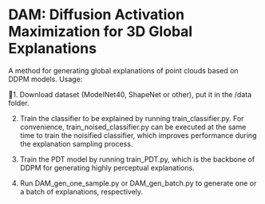 # DAM: Diffusion Activation Maximization for 3D Global Explanations

A method for generating global explanations of point clouds based on DDPM models.
Usage:


1. Download dataset (ModelNet40, ShapeNet or other), put it in the /data folder.

2. Train the classifier to be explained by running train_classifier.py. For convenience, train_noised_classifier.py can be executed at the same time to train the noisified classifier, which improves performance during the explanation sampling process.

3. Train the PDT model by running train_PDT.py, which is the backbone of DDPM for generating highly perceptual explanations.

4. Run DAM_gen_one_sample.py or DAM_gen_batch.py to generate one or a batch of explanations, respectively.
